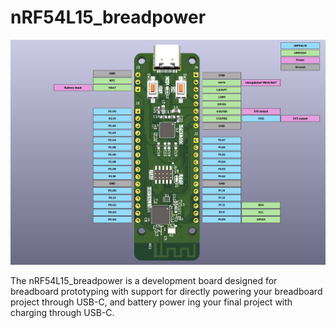 # nRF54L15_breadpower  

<p align="center">
  <img src="brd.png" alt="development board designed for breadboard prototyping with support for USB-power and battery charging">
</p>

The nRF54L15_breadpower is a development board designed for breadboard prototyping with support for directly powering your breadboard project through USB-C, and battery power ing your final project with charging through USB-C. 

